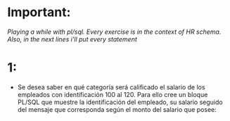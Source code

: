 
# Important:

*Playing a while with pl/sql. Every exercise is in the context of HR schema. Also, in the next lines i'll put every statement*

# 1:

* Se desea saber en qué categoría será calificado el salario de los empleados con identificación 100 al 120. Para ello cree un bloque PL/SQL  que muestre la identificación del empleado, su salario seguido del mensaje que corresponda según  el monto del salario que posee:
